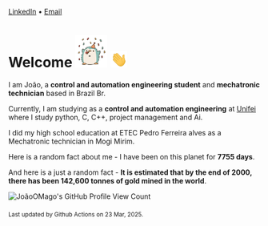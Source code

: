 [LinkedIn](https://www.linkedin.com/in/joão-pedro-gozzoli-b95641301/) &bull;
[Email](joaopedrogozzoli@gmail.com)

# Welcome <img src="happy.gif" height="64px" /> <img src="wave.gif" height="32px" />

I am João, a  **control and automation engineering student** and **mechatronic technician** based in Brazil Br.

Currently, I am studying as a **control and automation engineering** at [Unifei](https://unifei.edu.br) where I study python, C, C++, project management and Ai.

I did my high school education at ETEC Pedro Ferreira alves as a Mechatronic technician in Mogi Mirim.

Here is a random fact about me - I have been on this planet for **7755 days**.

And here is a just a random fact -  **It is estimated that by the end of 2000, there has been 142,600 tonnes of gold mined in the world**.

![JoãoOMago's GitHub Profile View Count](https://komarev.com/ghpvc/?username=JoaoOMago)

<sub>Last updated by Github Actions on 23 Mar, 2025.</sub>
